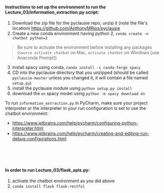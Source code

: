#### Instructions to set up the environment to run the Lecture_03/information_extraction.py script:
1) Download the zip file for the pyclausie repo, unzip it (note the file's location) https://github.com/AnthonyMRios/pyclausie
2) Create a new conda environment having python 2, `conda create -n chatbot python=2`
> Be sure to activate the environment before installing any packages (`source activate chatbot` on Mac, `activate chatbot` on Windows [use Anaconda Prompt])

3) Install spacy using conda, `conda install -c conda-forge spacy`
4) CD into the pyclausie directory that you unzipped (should be called `pyclausie-master` unless you changed it, it will contain a file named `setup.py`)
5) install the pyclausie module using `python setup.py install`
6) download the `en` spacy model using `python -m spacy download en`

To run ```information_extraction.py``` in PyCharm, make sure your project interpreter or the interpreter in your run configuration is set to use the chatbot environment:
- https://www.jetbrains.com/help/pycharm/configuring-python-interpreter.html
- https://www.jetbrains.com/help/pycharm/creating-and-editing-run-debug-configurations.html

<br>
<br>
<br>

#### In order to run Lecture_03/flask_apis.py:
1) activate the chatbot environment as you did above
2) `conda install flask flask-restful`
